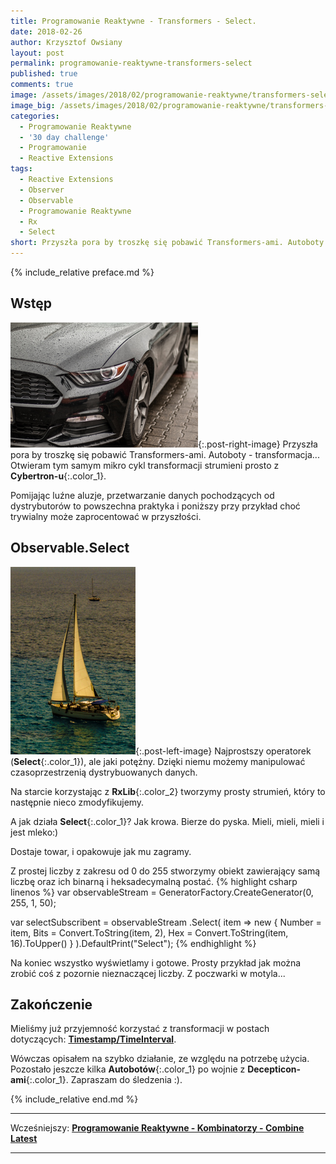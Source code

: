 ```yaml
---
title: Programowanie Reaktywne - Transformers - Select.
date: 2018-02-26
author: Krzysztof Owsiany
layout: post
permalink: programowanie-reaktywne-transformers-select
published: true
comments: true        
image: /assets/images/2018/02/programowanie-reaktywne/transformers-select/post.jpg
image_big: /assets/images/2018/02/programowanie-reaktywne/transformers-select/post-big.jpg
categories:
  - Programowanie Reaktywne
  - '30 day challenge'
  - Programowanie
  - Reactive Extensions
tags:
  - Reactive Extensions
  - Observer
  - Observable
  - Programowanie Reaktywne
  - Rx
  - Select
short: Przyszła pora by troszkę się pobawić Transformers-ami. Autoboty - transformacja... Otwieram tym samym mikro cykl transformacji strumieni prosto z Cybertron-u. Pomijając luźne aluzje, przetwarzanie danych pochodzących od dystrybutorów to...
---
```

{% include_relative preface.md %}

## Wstęp
[![Reactive Extensions - Select][post]][post-big]{:.post-right-image}
Przyszła pora by troszkę się pobawić Transformers-ami. Autoboty - transformacja...
Otwieram tym samym mikro cykl transformacji strumieni prosto z **Cybertron-u**{:.color_1}. 

Pomijając luźne aluzje, przetwarzanie danych pochodzących od dystrybutorów to powszechna praktyka i poniższy przy przykład choć trywialny może zaprocentować w przyszłości.

## Observable.Select
[![Reactive Extensions - Select][image1]][image1-big]{:.post-left-image}
Najprostszy operatorek (**Select**{:.color_1}), ale jaki potężny. Dzięki niemu możemy manipulować czasoprzestrzenią dystrybuowanych danych.

Na starcie korzystając z **RxLib**{:.color_2} tworzymy prosty strumień, który to następnie nieco zmodyfikujemy.

A jak działa **Select**{:.color_1}? Jak krowa. Bierze do pyska. Mieli, mieli, mieli i jest mleko:)

Dostaje towar, i opakowuje jak mu zagramy.

Z prostej liczby z zakresu od 0 do 255 stworzymy obiekt zawierający samą liczbę oraz ich binarną i heksadecymalną postać.
{% highlight csharp linenos %}
var observableStream = GeneratorFactory.CreateGenerator(0, 255, 1, 50);

var selectSubscribent = observableStream
  .Select(
    item => new
    {
      Number = item,
      Bits = Convert.ToString(item, 2),
      Hex = Convert.ToString(item, 16).ToUpper()
    }
  ).DefaultPrint("Select");
{% endhighlight %}

Na koniec wszystko wyświetlamy i gotowe.
Prosty przykład jak można zrobić coś z pozornie nieznaczącej liczby. Z poczwarki w motyla...

## Zakończenie
Mieliśmy już przyjemność korzystać z transformacji w postach dotyczących: **[Timestamp/TimeInterval]**.

Wówczas opisałem na szybko działanie, ze względu na potrzebę użycia. Pozostało jeszcze kilka **Autobotów**{:.color_1} po wojnie z **Decepticon-ami**{:.color_1}. Zapraszam do śledzenia :).

{% include_relative end.md %}

------
Wcześniejszy: **[Programowanie Reaktywne - Kombinatorzy - Combine Latest][previous]**

<!--Następny: **[Programowanie Reaktywne - Kombinatorzy - Start With][next]**-->

------
[previous]: {{site.url}}/programowanie-reaktywne-kombinatorzy-combine-latest
[next]: {{site.url}}/programowanie-reaktywne-kombinatorzy-concat

[Timestamp/TimeInterval]: {{site.url}}/programowanie-reaktywne-zabawa-z-czasem-timestamp-and-timeinterval

[post]: /assets/images/2018/02/programowanie-reaktywne/transformers-select/post.jpg
[post-big]: /assets/images/2018/02/programowanie-reaktywne/transformers-select/post-big.jpg

[image1]: /assets/images/2018/02/programowanie-reaktywne/transformers-select/image1.jpg
[image1-big]: /assets/images/2018/02/programowanie-reaktywne/transformers-select/image1-big.jpg